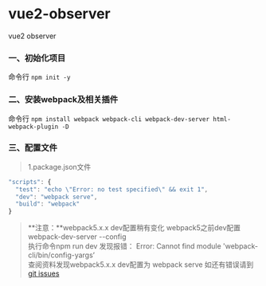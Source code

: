 # vue2-observer
vue2 observer
### 一、初始化项目
命令行
`
npm init -y
`
### 二、安装webpack及相关插件
命令行
`
npm install webpack webpack-cli webpack-dev-server html-webpack-plugin -D
`  
### 三、配置文件
  >1.package.json文件
  ```javascript
  "scripts": {
    "test": "echo \"Error: no test specified\" && exit 1",
    "dev": "webpack serve",
    "build": "webpack"
  }
  ```
>**注意：**webpack5.x.x dev配置稍有变化 webpack5之前dev配置webpack-dev-server --config  
>执行命令npm run dev 发现报错： Error: Cannot find module 'webpack-cli/bin/config-yargs’  
>查阅资料发现webpack5.x.x dev配置为 webpack serve 如还有错误请到 [git issues](https://github.com/webpack/webpack-dev-server/issues/2424)